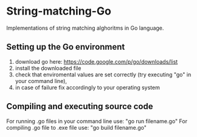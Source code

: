 String-matching-Go
==================

Implementations of string matching alghoritms in Go language.

Setting up the Go environment
-----------------------------
1. download go here: https://code.google.com/p/go/downloads/list
2. install the downloaded file
3. check that enviromental values are set correctly (try executing "go" in your command line), 
4. in case of failure fix accordingly to your operating system

Compiling and executing source code
-----------------------------------
For running .go files in your command line use: "go run filename.go"
For compiling .go file to .exe file use: "go build filename.go"
